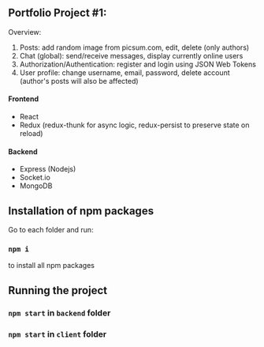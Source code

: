 ## Portfolio Project #1:
Overview:
1. Posts: add random image from picsum.com, edit, delete (only authors)
2. Chat (global): send/receive messages, display currently online users
3. Authorization/Authentication: register and login using JSON Web Tokens
4. User profile: change username, email, password, delete account (author's posts will also be affected)

#### Frontend
* React
* Redux
(redux-thunk for async logic, redux-persist to preserve state on reload)

#### Backend
 * Express (Nodejs)
 * Socket.io
 * MongoDB

## Installation of npm packages

Go to each folder and run:

### `npm i`

to install all npm packages

## Running the project

### `npm start` in `backend` folder

### `npm start` in `client` folder
